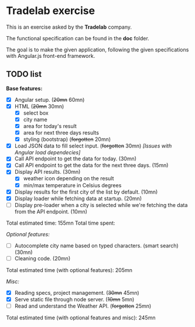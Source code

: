 # Tradelab exercise

This is an exercise asked by the **Tradelab** company.

The functional specification can be found in the **doc** folder.

The goal is to make the given application, following the given specifications with Angular.js front-end framework.


## TODO list

**Base features:**

- [x] Angular setup. (~~20mn~~ 60mn)
- [x] HTML (~~20mn~~ 30mn)
    - [x] select box
    - [x] city name
    - [x] area for today's result
    - [x] area for next three days results
    - [x] styling (bootstrap) (~~forgotten~~ 20mn)
- [x] Load JSON data to fill select input. (~~forgotten~~ 30mn) *[Issues with Angular load dependecies]*
- [x] Call API endpoint to get the data for today. (30mn)
- [x] Call API endpoint to get the data for the next three days. (15mn)
- [x] Display API results. (30mn)
    - [x] weather icon depending on the result
    - [x] min/max temperature in Celsius degrees
- [x] Display results for the first city of the list by default. (10mn)
- [x] Display loader while fetching data at startup. (20mn)
- [ ] Display pre-loader when a city is selected while we're fetching the data from the API endpoint. (10mn)

Total estimated time: 155mn
Total time spent: 

*Optional features:*

- [ ] Autocomplete city name based on typed characters. (smart search) (30mn)
- [ ] Cleaning code. (20mn)

Total estimated time (with optional features): 205mn

*Misc:*

- [x] Reading specs, project management. (~~30mn~~ 45mn)
- [x] Serve static file through node server. (~~10mn~~ 5mn)
- [ ] Read and understand the Weather API. (~~forgotten~~ 25mn)

Total estimated time (with optional features and misc): 245mn
